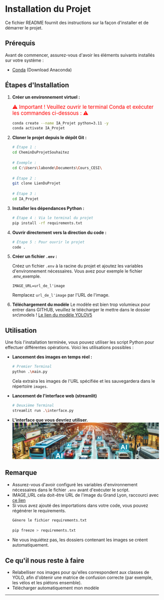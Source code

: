 # Installation du Projet

Ce fichier README fournit des instructions sur la façon d'installer et de démarrer le projet.

## Prérequis

Avant de commencer, assurez-vous d'avoir les éléments suivants installés sur votre système :

- [Conda](https://www.anaconda.com/download/success) (Download Anaconda)

## Étapes d'Installation

1. **Créer un environnement virtuel :**  

    <span style="color:red; font-size:larger;">⚠️ Important ! Veuillez ouvrir le terminal Conda et exécuter les commandes ci-dessous : ⚠️</span>  

    ```bash
    conda create --name IA_Projet python=3.11 -y
    conda activate IA_Projet
    ```

2. **Cloner le projet depuis le dépôt Git :**
    ```bash 
    # Étape 1 :
    cd CheminDuProjetSouhaitez

    # Exemple : 
    cd C:\Users\labonde\Documents\Cours_CESI\

    # Étape 2 :
    git clone LienDuProjet

    # Étape 3 :
    cd IA_Projet
    ```

3. **Installer les dépendances Python :**

    ```bash
    # Étape 4 : Via le terminal du projet
    pip install -rf requirements.txt
    ```

4. **Ouvrir directement vers la direction du code :**

    ```bash
    # Étape 5 : Pour ouvrir le projet
    code .
    ```

5. **Créer un fichier `.env` :**

    Créez un fichier `.env` à la racine du projet et ajoutez les variables d'environnement nécessaires. Vous avez pour exemple le fichier .env_exemple.

    ```plaintext
    IMAGE_URL=url_de_l'image
    ```
    Remplacez `url_de_l'image` par l'URL de l'image.

6. **Téléchargement du modèle**
   Le modèle est bien trop volumieux pour entrer dans GITHUB, veuillez le télécharger le mettre dans le dossier src\models !
   [Le lien du modèle YOLOV5](https://github.com/ultralytics/assets/releases/download/v8.2.0/yolov5x6u.pt)
   
## Utilisation

Une fois l'installation terminée, vous pouvez utiliser les script Python pour effectuer différentes opérations. Voici les utilisations possibles :

- **Lancement des images en temps réel :**

    ```bash
    # Premier Terminal 
    python .\main.py
    ```
    Cela extraira les images de l'URL spécifiée et les sauvegardera dans le répertoire `images`.

- **Lancement de l'interface web (streamlit)**
    ```bash
    # Deuxième Terminal
    streamlit run .\interface.py
    ```
- **L'interface que vous devriez utiliser.**
![Description de l'image](src/models/trafic_IA.png)

## Remarque

- Assurez-vous d'avoir configuré les variables d'environnement nécessaires dans le fichier `.env` avant d'exécuter le script. 
- IMAGE_URL cela doit-être URL de l'image du Grand Lyon, raccourci avec 
[ce lien](https://download.data.grandlyon.com/files/rdata/pvo_patrimoine_voirie.pvocameracriter/CWL9018.JPG)
- Si vous avez ajouté des importations dans votre code, vous pouvez régénérer le requirements.
    ```bash
    Génere le fichier requirements.txt 

    pip freeze > requirements.txt 
    ```
- Ne vous inquiétez pas, les dossiers contenant les images se créent automatiquement.

## Ce qu'il nous reste à faire
- Relabelliser nos images pour qu'elles correspondent aux classes de YOLO, afin d'obtenir une matrice de confusion correcte (par exemple, les vélos et les piétons ensemble).
- Télécharger automatiquement mon modèle
---
